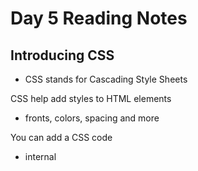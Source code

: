 # Day 5 Reading Notes 

## Introducing CSS

- CSS stands for Cascading Style Sheets

CSS help add styles to HTML elements 
- fronts, colors, spacing and more
 
You can add a CSS code 
- internal <style>
- external <link> 
*** It is better to use external CSS to link to your HTML code, because if you want to make changes to your site you have one CSS file to change ***

Color can help make your site look better.
The color property allows you to specify the color of text inside a element
Three ways to specify the color
1. RGB 
2. HEX CODES 
3. COLOR NAMES

## JavaScript

JavaScript is a text-based programming language used both on the client-side and server-side that allows you to make web pages interactive.

* How does HTML, CSS and JavaScript work together? 
- HTML gives the web page structure
- CSS enhances the HTML page with backgrounds, borders, box dimensions, colors, fornts
- JavaScript help make the web page interactive

- Make JavaScript code in its own file
- use <script> elemnet in HTML pages
- when writing code
- how to declare a variable
- variable is a label for something. 
- **let** is required. it tells us that we are about to start declaring a variable
- a **prompt** is a popup that asks for text back usually this prompt is a question
- **if** statments tell us if something meets a condition

## [How Computers Work]

1. What Makes a Computer 
 - Inputs, Storage, Processing, Output
2. How computers Work
 - uses 1 and 0
 - Binary Number System
3. Circuits and Logic
 - using wires to turn electric signal power on and off using 1 and 0
4. CPU,Memory,Input,Output
5. Hardware and Software
